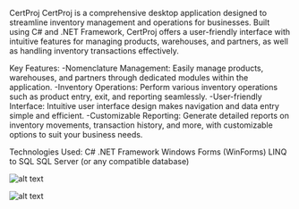 CertProj
CertProj is a comprehensive desktop application designed to streamline inventory management and operations for businesses. Built using C# and .NET Framework, CertProj offers a user-friendly interface with intuitive features for managing products, warehouses, and partners, as well as handling inventory transactions effectively.

Key Features:
 -Nomenclature Management: Easily manage products, warehouses, and partners through dedicated modules within the application.
 -Inventory Operations: Perform various inventory operations such as product entry, exit, and reporting seamlessly.
 -User-friendly Interface: Intuitive user interface design makes navigation and data entry simple and efficient.
 -Customizable Reporting: Generate detailed reports on inventory movements, transaction history, and more, with customizable options to suit your business needs.

Technologies Used:
C#
.NET Framework
Windows Forms (WinForms)
LINQ to SQL
SQL Server (or any compatible database)

![alt text](https://i.imgur.com/3ZXAtFa.png)

![alt text]([[http://url/to/img.png](https://i.imgur.com/3ZXAtFa.png](https://i.imgur.com/7nJpD7w.png)))
